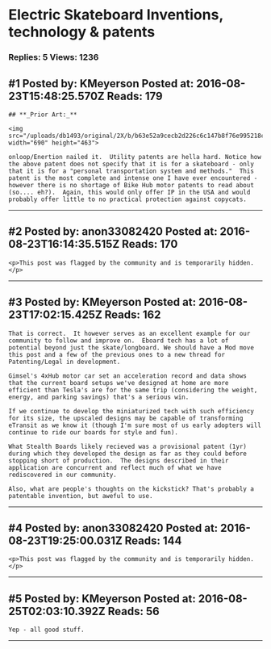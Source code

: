 # Electric Skateboard Inventions, technology &amp; patents

### Replies: 5 Views: 1236

## \#1 Posted by: KMeyerson Posted at: 2016-08-23T15:48:25.570Z Reads: 179

```
## **_Prior Art:_**

<img src="/uploads/db1493/original/2X/b/b63e52a9cecb2d226c6c147b8f76e995218c5864.png" width="690" height="463">

onloop/Enertion nailed it.  Utility patents are hella hard. Notice how the above patent does not specify that it is for a skateboard - only that it is for a "personal transportation system and methods."  This patent is the most complete and intense one I have ever encountered - however there is no shortage of Bike Hub motor patents to read about (so.... eh?).  Again, this would only offer IP in the USA and would probably offer little to no practical protection against copycats.
```

---
## \#2 Posted by: anon33082420 Posted at: 2016-08-23T16:14:35.515Z Reads: 170

```
<p>This post was flagged by the community and is temporarily hidden.</p>
```

---
## \#3 Posted by: KMeyerson Posted at: 2016-08-23T17:02:15.425Z Reads: 162

```
That is correct.  It however serves as an excellent example for our community to follow and improve on.  Eboard tech has a lot of potential beyond just the skate/longboard. We should have a Mod move this post and a few of the previous ones to a new thread for Patenting/Legal in development.

Gimsel's 4xHub motor car set an acceleration record and data shows that the current board setups we've designed at home are more efficient than Tesla's are for the same trip (considering the weight, energy, and parking savings) that's a serious win.

If we continue to develop the miniaturized tech with such efficiency for its size, the upscaled designs may be capable of transforming eTransit as we know it (though I'm sure most of us early adopters will continue to ride our boards for style and fun).

What Stealth Boards likely recieved was a provisional patent (1yr) during which they developed the design as far as they could before stopping short of production.  The designs described in their application are concurrent and reflect much of what we have rediscovered in our community.

Also, what are people's thoughts on the kickstick? That's probably a patentable invention, but aweful to use.
```

---
## \#4 Posted by: anon33082420 Posted at: 2016-08-23T19:25:00.031Z Reads: 144

```
<p>This post was flagged by the community and is temporarily hidden.</p>
```

---
## \#5 Posted by: KMeyerson Posted at: 2016-08-25T02:03:10.392Z Reads: 56

```
Yep - all good stuff.
```

---
